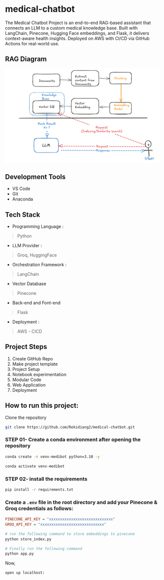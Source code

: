 # medical-chatbot
The Medical Chatbot Project is an end-to-end RAG-based assistant that connects an LLM to a custom medical knowledge base. Built with LangChain, Pinecone, Hugging Face embeddings, and Flask, it delivers context-aware health insights. Deployed on AWS with CI/CD via GitHub Actions for real-world use.

## RAG Diagram

![RAG Diagram](diagram-images/RAG-SYSTEM.png)

## Development Tools
- VS Code
- Git
- Anaconda

## Tech Stack

- Programming Language :
> Python
- LLM Provider :
> Groq, HuggingFace
- Orchestration Framework :
> LangChain
- Vector Database
> Pinecone
-  Back-end and Font-end
> Flask
- Deployment :
> AWS - CICD

## Project Steps

1. Create GitHub Repo
2. Make project template
3. Project Setup
4. Notebook experimentation
5. Modular Code
6. Web Application
7. Deployment

## How to run this project:

Clone the repository

```bash
git clone https://github.com/Rekidiang2/medical-chatbot.git
```
### STEP 01- Create a conda environment after opening the repository

```bash
conda create -n venv-medibot python=3.10 -y
```

```bash
conda activate venv-medibot
```


### STEP 02- install the requirements
```bash
pip install -r requirements.txt
```


### Create a `.env` file in the root directory and add your Pinecone & Groq credentials as follows:

```ini
PINECONE_API_KEY = "xxxxxxxxxxxxxxxxxxxxxxxxxxxxx"
GROQ_API_KEY = "xxxxxxxxxxxxxxxxxxxxxxxxxxxxx"
```


```bash
# run the following command to store embeddings to pinecone
python store_index.py
```

```bash
# Finally run the following command
python app.py
```

Now,
```bash
open up localhost:
```





